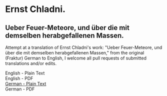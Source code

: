 # Ernst Chladni.

## Ueber Feuer-Meteore, und über die mit demselben herabgefallenen Massen.

Attempt at a translation of Ernst Chladni's work: "Ueber Feuer-Meteore, und über die mit demselben herabgefallenen Massen," from the original (Fraktur) German to English, I welcome all pull requests of submitted translations and/or edits.

English - Plain Text  
English - PDF  
[German - Plain Text](full-text-german.md)  
German - PDF  
